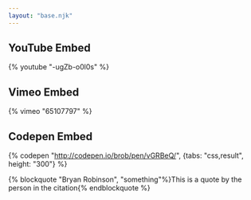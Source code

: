 ```yaml
---
layout: "base.njk"
---
```

## YouTube Embed
    
<div style="width: 500px;">
    {% youtube "-ugZb-o0l0s" %}
</div>


## Vimeo Embed

<div style="width: 500px;">
    {% vimeo "65107797" %}
</div>

## Codepen Embed

{% codepen "http://codepen.io/brob/pen/vGRBeQ/", {tabs: "css,result", height: "300"}  %}


{% blockquote "Bryan Robinson", "something"%}This is a quote by the person in the citation{% endblockquote %}
